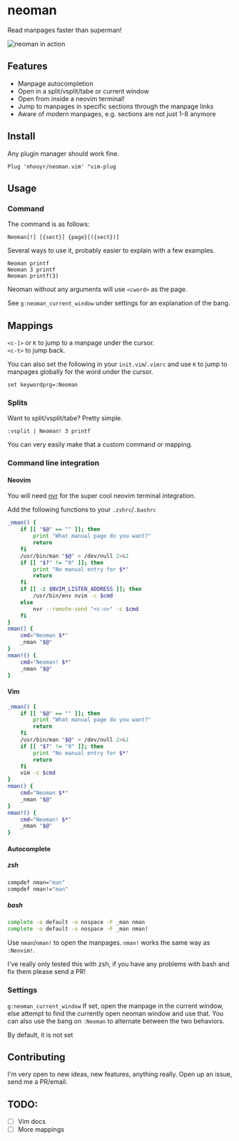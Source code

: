 # neoman

Read manpages faster than superman!

![neoman in action](https://media.giphy.com/media/xT0BKrEeXPeKVMgb84/giphy.gif)

## Features
- Manpage autocompletion
- Open in a split/vsplit/tabe or current window
- Open from inside a neovim terminal!
- Jump to manpages in specific sections through the manpage links
- Aware of modern manpages, e.g. sections are not just 1-8 anymore

## Install
Any plugin manager should work fine.

```vim
Plug 'nhooyr/neoman.vim' "vim-plug
```

## Usage
### Command
The command is as follows:

```vim
Neoman[!] [{sect}] {page}[({sect})]
```

Several ways to use it, probably easier to explain with a few examples.

```vim
Neoman printf
Neoman 3 printf
Neoman printf(3)
```

Neoman without any arguments will use `<cword>` as the page.

See `g:neoman_current_window` under settings for an explanation of the bang.

## Mappings
`<c-]>` or `K` to jump to a manpage under the cursor.  
`<c-t>` to jump back.

You can also set the following in your `init.vim`/`.vimrc` and use `K` to jump to manpages globally for the word under the cursor.

```vim
set keywordprg=:Neoman
```

### Splits
Want to split/vsplit/tabe? Pretty simple.

```vim
:vsplit | Neoman! 3 printf
```

You can very easily make that a custom command or mapping.

### Command line integration

#### Neovim
You will need [nvr](https://github.com/mhinz/neovim-remote) for the super cool neovim terminal integration.

Add the following functions to your `.zshrc`/`.bashrc`

```zsh
_nman() {
	if [[ "$@" == "" ]]; then
		print "What manual page do you want?"
		return
	fi
	/usr/bin/man "$@" > /dev/null 2>&1
	if [[ "$?" != "0" ]]; then
		print "No manual entry for $*"
		return
	fi
	if [[ -z $NVIM_LISTEN_ADDRESS ]]; then
		/usr/bin/env nvim -c $cmd
	else
		nvr --remote-send "<c-n>" -c $cmd
	fi
}
nman() {
	cmd="Neoman $*"
	_nman "$@"
}
nman!() {
	cmd="Neoman! $*"
	_nman "$@"
}
```

#### Vim
```zsh
_nman() {
	if [[ "$@" == "" ]]; then
		print "What manual page do you want?"
		return
	fi
	/usr/bin/man "$@" > /dev/null 2>&1
	if [[ "$?" != "0" ]]; then
		print "No manual entry for $*"
		return
	fi
	vim -c $cmd
}
nman() {
	cmd="Neoman $*"
	_nman "$@"
}
nman!() {
	cmd="Neoman! $*"
	_nman "$@"
}
```

#### Autocomplete
##### zsh
```zsh
compdef nman="man"
compdef nman!="man"
```

##### bash
```bash
complete -o default -o nospace -F _man nman
complete -o default -o nospace -F _man nman!
```

Use `nman`/`nman!` to open the manpages. `nman!` works the same way as `:Neovim!`.

I've really only tested this with zsh, if you have any problems with bash and fix them please send a PR!

### Settings
`g:neoman_current_window`
If set, open the manpage in the current window, else attempt to find the currently open neoman window and use that. You can also use the bang on `:Neoman` to alternate between the two behaviors.

By default, it is not set


## Contributing

I'm very open to new ideas, new features, anything really. Open up an issue, send me a PR/email.

TODO:
-----
- [ ] Vim docs
- [ ] More mappings
